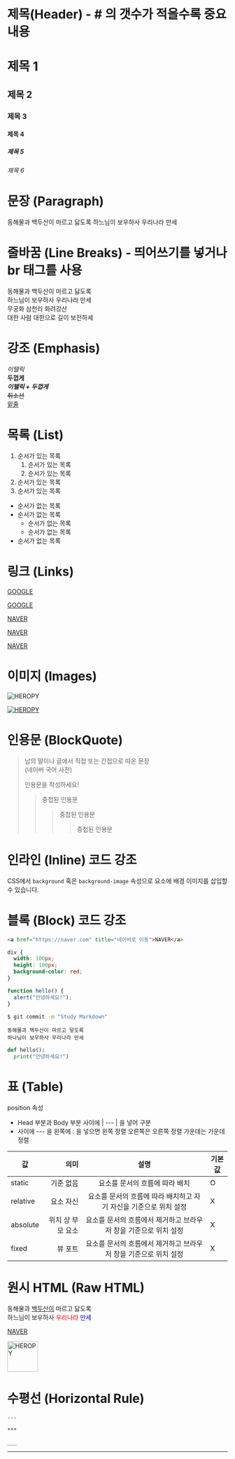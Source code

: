 # 제목(Header) - # 의 갯수가 적을수록 중요 내용

# 제목 1

## 제목 2

### 제목 3

#### 제목 4

##### 제목 5

###### 제목 6

# 문장 (Paragraph)

동해물과 백두산이 마르고 닳도록
하느님이 보우하사 우리나라 만세

# 줄바꿈 (Line Breaks) - 띄어쓰기를 넣거나 br 태그를 사용

동해물과 백두산이 마르고 닳도록  
하느님이 보우하사 우리나라 만세  
무궁화 삼천리 화려강산<br />
대한 사람 대한으로 길이 보전하세

# 강조 (Emphasis)

_이탤릭_  
**두껍게**  
**_이탤릭 + 두껍게_**  
~~취소선~~  
<u>밑줄</u>

# 목록 (List)

1. 순서가 있는 목록
   1. 순서가 있는 목록
   1. 순서가 있는 목록
2. 순서가 있는 목록
3. 순서가 있는 목록

- 순서가 없는 목록
- 순서가 없는 목록
  - 순서가 없는 목록
  - 순서가 없는 목록
- 순서가 없는 목록

# 링크 (Links)

<a href="https://google.com">GOOGLE</a>

[GOOGLE](https://google.com)

<a href="https://naver.com" title="네이버로 이동">NAVER</a>

[NAVER](https://naver.com "NAVER로 이동!")

<a href="https://naver.com" title="네이버로 이동" target="_blank">NAVER</a>

# 이미지 (Images)

![HEROPY](https://heropy.blog/css/images/logo.png)

[![HEROPY](https://heropy.blog/css/images/logo.png)](https://heropy.blog/)

# 인용문 (BlockQuote)

> 남의 말이나 글에서 직접 또는 간접으로 따온 문장  
> (네이버 국어 사전)
>
> 인용문을 작성하세요!
>
> > 중첩된 인용문
> >
> > > 중첩된 인용문
> > >
> > > > 중첩된 인용문

# 인라인 (Inline) 코드 강조

CSS에서 `background` 혹은 `background-image` 속성으로 요소에 배경 이미지를 삽입할 수 있습니다.

# 블록 (Block) 코드 강조

```html
<a href="https://naver.com" title="네이버로 이동">NAVER</a>
```

```css
div {
  width: 100px;
  height: 100px;
  background-color: red;
}
```

```javascript
function hello() {
  alert("안녕하세요!");
}
```

```bash
$ git commit -m "Study Markdown"
```

```plaintext
동해물과 백두산이 마르고 닿도록
하나님이 보우하사 우리나라 만세
```

```python
def hello():
  print("안녕하세요!")
```

# 표 (Table)

position 속성

- Head 부분과 Body 부분 사이에 | --- | 을 넣어 구분
- 사이에 --- 을 왼쪽에 : 을 넣으면 왼쪽 정렬 오른쪽은 오른쪽 정렬 가운데는 가운데 정렬

| 값       |              의미 |                               설명                                | 기본값 |
| -------- | ----------------: | :---------------------------------------------------------------: | ------ |
| static   |         기준 없음 |                  요소를 문서의 흐름에 따라 배치                   | O      |
| relative |         요소 자신 | 요소를 문서의 흐름에 따라 배치하고 자기 자신을 기준으로 위치 설정 | X      |
| absolute | 위치 상 부모 요소 | 요소를 문서의 흐름에서 제거하고 브라우저 창을 기준으로 위치 설정  | X      |
| fixed    |           뷰 포트 | 요소를 문서의 흐름에서 제거하고 브라우저 창을 기준으로 위치 설정  | X      |

# 원시 HTML (Raw HTML)

동해물과 <span style="text-decoration: underline;">백두산이</span> 마르고 닳도록<br />
하느님이 보우하사 <span style="color: red">우리나라</span> <span style="color: blue">만세</span>

<a href="https://naver.com" title="네이버로 이동" target="_blank">NAVER</a>

<img width="70" src="https://heropy.blog/css/images/logo.png" alt="HEROPY" width="300" />

# 수평선 (Horizontal Rule)

`---`

`***`

`___`

---
